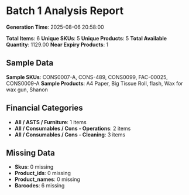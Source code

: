 # Batch 1 Analysis Report

**Generation Time**: 2025-08-06 20:58:00

**Total Items**: 6
**Unique SKUs**: 5
**Unique Products**: 5
**Total Available Quantity**: 1129.00
**Near Expiry Products**: 1

## Sample Data
**Sample SKUs**: CONS0007-A, CONS-489, CONS0099, FAC-00025, CONS0009-A
**Sample Products**: A4 Paper, Big Tissue Roll, flash, Wax for wax gun, Shanon

## Financial Categories
- **All / ASTS / Furniture**: 1 items
- **All / Consumables / Cons - Operations**: 2 items
- **All / Consumables / Cons - Cleaning**: 3 items

## Missing Data
- **Skus**: 0 missing
- **Product_ids**: 0 missing
- **Product_names**: 0 missing
- **Barcodes**: 6 missing
